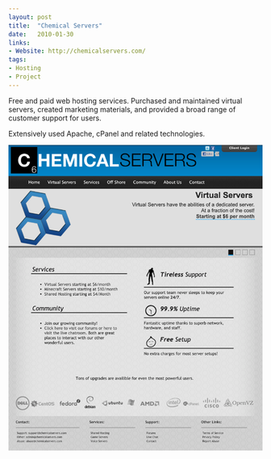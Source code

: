 ```yaml
---
layout: post
title:  "Chemical Servers"
date:   2010-01-30
links:
- Website: http://chemicalservers.com/
tags:
- Hosting
- Project
---
```


Free and paid web hosting services. Purchased and maintained virtual servers, created marketing materials, and provided a broad range of customer support for users. 

Extensively used Apache, cPanel and related technologies.

![ChemicalServers Screenshot](./assets/chemicalservers-screenshot.png)

